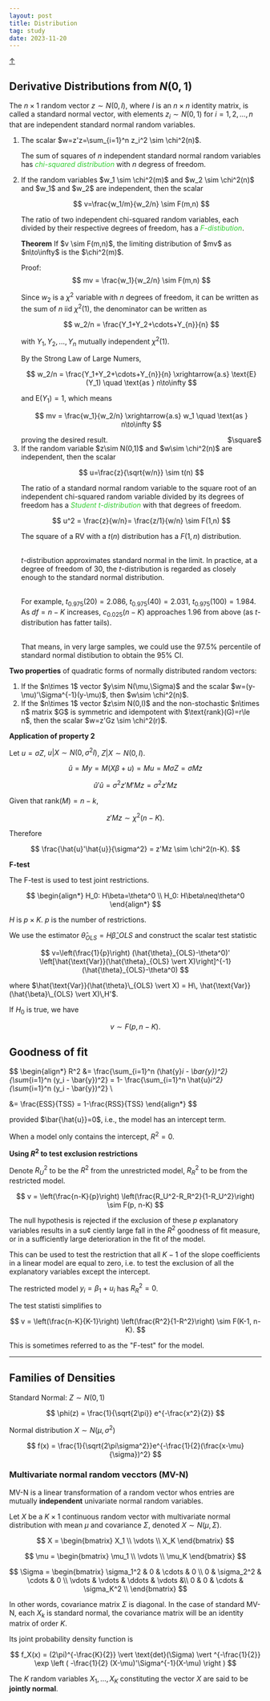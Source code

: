 ```yaml
---
layout: post
title: Distribution
tag: study
date: 2023-11-20
---
```


<a class="top-link hide" href="#" id="js-top">↑</a>

## Derivative Distributions from $N(0,1)$

The $n\times 1$ random vector $z \sim N(0,I)$, where $I$ is an $n\times n$ identity matrix, is called a standard normal vector, with elements $z_i \sim N(0,1)$ for $i=1,2,\ldots,n$ that are independent standard normal random variables.

<ol>
  <li> The scalar $w=z'z=\sum_{i=1}^n z_i^2 \sim \chi^2(n)$. <br/>

  The sum of squares of $n$ independent standard normal random variables has <span style='color:#32CD32; font-style:italic;'>chi-squared distribution</span> with $n$ degress of freedom. </li>

  <li> If the random variables $w_1 \sim \chi^2(m)$ and $w_2 \sim \chi^2(n)$ and $w_1$ and $w_2$ are independent, then the scalar

  $$
  v=\frac{w_1/m}{w_2/n} \sim F(m,n)
  $$

  The ratio of two independent chi-squared random variables, each divided by their respective degrees of freedom, has a <span style='color:#32CD32; font-style:italic;'>F-distibution</span>.

  <div class = "boxed">
  <strong>Theorem</strong>  If $v \sim F(m,n)$, the limiting distribution of $mv$ as $n\to\infty$ is the $\chi^2(m)$.
  </div>

  Proof: 
  $$
  mv = \frac{w_1}{w_2/n} \sim F(m,n)
  $$

  Since $w_2$ is a $\chi^2$ variable with $n$ degrees of freedom, it can be written as the sum of $n$ iid $\chi^2(1)$, the denominator can be written as

  $$
  w_2/n = \frac{Y_1+Y_2+\cdots+Y_{n}}{n}
  $$

  with $Y_1,Y_2,\ldots,Y_{n}$ mutually independent $\chi^2(1)$.

  By the Strong Law of Large Numers,

  $$
  w_2/n = \frac{Y_1+Y_2+\cdots+Y_{n}}{n} \xrightarrow{a.s} \text{E}(Y_1) \quad \text{as } n\to\infty
  $$

  and $\text{E}(Y_1)=1$, which means

  $$
  mv = \frac{w_1}{w_2/n} \xrightarrow{a.s} w_1 \quad \text{as } n\to\infty
  $$

  <div>
  proving the desired result.   <span style="float:right">$\square$</span>
  </div>


  </li>

  <li> If the random variable $z\sim N(0,1)$ and $w\sim \chi^2(n)$ are independent, then the scalar 

  $$
  u=\frac{z}{\sqrt{w/n}} \sim t(n)
  $$

  The ratio of a standard normal random variable to the square root of an independent chi-squared random variable divided by its degrees of freedom has a <span style='color:#32CD32; font-style:italic;'>Student t-distribution</span> with that degrees of freedom. <br/>

  $$
  u^2 = \frac{z}{w/n}= \frac{z/1}{w/n} \sim F(1,n)
  $$

  The square of a RV with a $t(n)$ distribution has a $F(1,n)$ distribution. <br/><br/>

  $t$-distribution approximates standard normal in the limit. In practice, at a degree of freedom of 30, the $t$-distribution is regarded as closely enough to the standard normal distribution.<br/><br/>

  For example, $t_{0.975}(20)=2.086$, $t_{0.975}(40)=2.031$, $t_{0.975}(100)=1.984$. As $df=n-K$ increases, $c_{0.025}(n-K)$ approaches 1.96 from above (as $t$-distribution has fatter tails).<br/><br/>

  That means, in very large samples, we could use the 97.5% percentile of standard normal distibution to obtain the 95% CI.

  </li>
</ol>


**Two properties** of quadratic forms of normally distributed random vectors:

<ol>
<li>
If the $n\times 1$ vector $y\sim N(\mu,\Sigma)$ and the scalar $w=(y-\mu)'\Sigma^{-1}(y-\mu)$, then $w\sim \chi^2(n)$.
</li>

<li>
If the $n\times 1$ vector $z\sim N(0,I)$ and the non-stochastic $n\times n$ matrix $G$ is symmetric and idempotent with $\text{rank}(G)=r\le n$, then the scalar $w=z'Gz \sim \chi^2(r)$.
</li>
</ol>


**Application of property 2**

Let $u=\sigma Z$, $u\vert X \sim N(0, \sigma^2I)$, $Z\vert X \sim N(0,I)$.

$$
\hat{u} = My = M(X\beta+u) = Mu = M\sigma Z =\sigma Mz
$$


$$
\hat{u}'\hat{u} = \sigma^2 z'M'Mz = \sigma^2 z'Mz 
$$

Given that $\text{rank}(M)=n-k$,

$$
z'Mz  \sim \chi^2(n-K).
$$

Therefore

$$
\frac{\hat{u}'\hat{u}}{\sigma^2} = z'Mz \sim \chi^2(n-K).
$$

**F-test**

The F-test is used to test joint restrictions.

$$
\begin{align*}
H_0: H\beta=\theta^0 \\
H_0: H\beta\neq\theta^0 
\end{align*}
$$

$H$ is $p\times K$. $p$ is the number of restrictions. 

We use the estimator $\hat{\theta}_{OLS} = H \hat{\beta}\_{OLS}$ and construct the scalar test statistic

$$
v=\left(\frac{1}{p}\right) (\hat{\theta}_{OLS}-\theta^0)' \left[\hat{\text{Var}}(\hat{\theta}_{OLS} \vert X)\right]^{-1} (\hat{\theta}_{OLS}-\theta^0)
$$

where $\hat{\text{Var}}(\hat{\theta}\_{OLS} \vert X) = H\, \hat{\text{Var}}(\hat{\beta}\_{OLS} \vert X)\,H'$.

If $H_0$ is true, we have

$$
v\sim F(p, n-K).
$$


## Goodness of fit

$$
\begin{align*}
R^2 &= \frac{\sum_{i=1}^n (\hat{y}_i - \bar{y})^2}{\sum_{i=1}^n (y_i - \bar{y})^2} = 1- \frac{\sum_{i=1}^n \hat{u}_i^2}{\sum_{i=1}^n (y_i - \bar{y})^2} \\

&= \frac{ESS}{TSS} = 1-\frac{RSS}{TSS}
\end{align*}
$$

provided $\bar{\hat{u}}=0$, i.e., the model has an intercept term.

When a model only contains the intercept, $R^2=0$.

**Using $R^2$ to test exclusion restrictions**

Denote $R_U^2$ to be the $R^2$ from the unrestricted model, $R_R^2$ to be from the restricted model.

$$
v = \left(\frac{n-K}{p}\right) \left(\frac{R_U^2-R_R^2}{1-R_U^2}\right) \sim F(p, n-K)
$$

The null hypothesis is rejected if the exclusion of these $p$ explanatory variables results in a su¢ ciently large fall in the $R^2$ goodness of fit measure, or in a sufficiently large deterioration in the fit of the model.


This can be used to test the restriction that all $K-1$ of the slope coefficients in a linear model are equal to zero, i.e. to test the exclusion of all the explanatory variables except the intercept.

The restricted model $y_i=\beta_1+u_i$ has $R_R^2=0$.

The test statisti simplifies to 

$$
v = \left(\frac{n-K}{K-1}\right) \left(\frac{R^2}{1-R^2}\right) \sim F(K-1, n-K).
$$

This is sometimes referred to as the "F-test" for the model.

___


## Families of Densities

Standard Normal: $Z \sim N(0,1)$

$$
\phi(z) = \frac{1}{\sqrt{2\pi}} e^{-\frac{x^2}{2}}
$$

Normal distribution $X \sim N(\mu,\sigma^2)$

$$
f(x) = \frac{1}{\sqrt{2\pi\sigma^2}}e^{-\frac{1}{2}(\frac{x-\mu}{\sigma})^2}
$$

### Multivariate normal random vecctors (MV-N)

MV-N is a linear transformation of a random vector whos entries are mutually **independent** univariate normal random variables.

Let $X$ be a $K\times 1$ continuous random vector with multivariate normal distribution with mean $\mu$ and covariance $\Sigma$, denoted $X\sim N(\mu, \Sigma)$. 

$$
X = \begin{bmatrix}
X_1 \\
\vdots \\
X_K
\end{bmatrix}
$$

$$
\mu = \begin{bmatrix}
\mu_1 \\
\vdots \\
\mu_K
\end{bmatrix}
$$


$$
\Sigma = \begin{bmatrix}
\sigma_1^2 & 0 & \cdots & 0 \\
0 & \sigma_2^2 & \cdots & 0 \\
\vdots & \vdots & \ddots & \vdots &\\
0 & 0 & \cdots & \sigma_K^2 \\
\end{bmatrix}
$$

In other words, covariance matrix $\Sigma$ is diagonal. In the case of standard MV-N, each $X_k$ is standard normal, the covariance matrix will be an identity matrix of order $K$.

Its joint probability density function is 

$$
f_X(x) = (2\pi)^{-\frac{K}{2}} \vert \text{det}(\Sigma) \vert ^{-\frac{1}{2}} \exp \left ( -\frac{1}{2} (X-\mu)'\Sigma^{-1}(X-\mu) \right )
$$

The $K$ random variables $X_1, \ldots, X_K$ constituting the vector $X$ are said to be **jointly normal**.